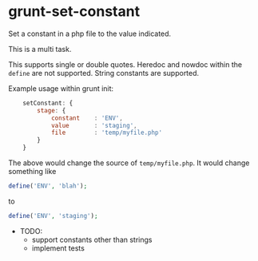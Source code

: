 grunt-set-constant
==================

Set a constant in a php file to the value indicated.

This is a multi task.

This supports single or double quotes. Heredoc and nowdoc within the `define` are not supported. String constants are
supported.

Example usage within grunt init:

```javascript
    setConstant: {
        stage: {
            constant    : 'ENV',
            value       : 'staging',
            file        : 'temp/myfile.php'
        }
    }
```

The above would change the source of `temp/myfile.php`. It would change something like

```php
define('ENV', 'blah');
```

to

```php
define('ENV', 'staging');
```

* TODO:
    * support constants other than strings
    * implement tests

